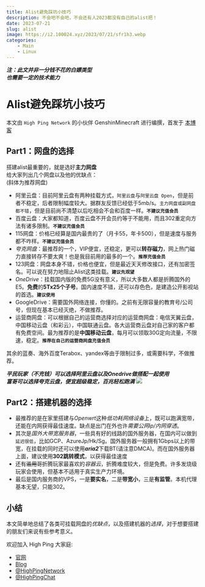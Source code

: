 ```yaml
---
title: Alist避免踩坑小技巧
description: 不会吧不会吧，不会还有人2023都没有自己的alist把！
date: 2023-07-21
slug: alist
image: https://i2.100024.xyz/2023/07/21/sfr1h3.webp
categories:
    - Main
    - Linux
---
```

***注：此文并非一分钱不花的白嫖类型***\
***也需要一定的技术能力***
# Alist避免踩坑小技巧 

本文由 `High Ping Network` 的小伙伴 GenshinMinecraft 进行编撰，首发于 [本博客](https://blog.highp.ing)

## Part1：网盘的选择
搭建alist最重要的，就是选好**主力网盘**\
给大家列出几个网盘以及他的优缺点：\
(斜体为推荐网盘)

- 阿里云盘：目前阿里云盘有两种挂载方式，`阿里云盘`与`阿里云盘 Open`，但是前者不稳定，后者限制幅度较大。据群友反馈已经低于5mb/s。`主力网盘或副网盘都不错`，但是目前尚不清楚以后吃相会不会和百度一样。**`不建议充值会员`**
- 百度云盘：大家都知道，百度云盘不开会员约等于不能用，而且302重定向方法有诸多限制。**`不建议充值会员`**
- 115网盘：价格已经算是国内最贵的了（月卡55，年卡500），但是速度与服务都不咋样。**`不建议充值会员`**
- *夸克网盘*：最推荐的一个，VIP便宜，还稳定，更可以**转存磁力**，网上热门磁力直接转存不要太爽！也是我目前用的最多的一个。**`推荐充值会员`**
- 123网盘：网盘本身不错，价格也便宜，但是最近天天修改接口，还有加密签名。可以说在努力地阻止Alist这类挂载。**`建议先观望`**
- *OneDrive*：挂载国内版的免费5G没有意义，所以大多数人都是折腾国外的E5。**免费**的**5Tx25个子号**。国内速度不错，还可以存色色，是建造公开影视站的首选。**`建议使用`**
- GoogleDrive：需要国外网络连接，你懂的。之前有无限容量的教育号/公司号，但现在基本已经灭绝，不做推荐。
- 运营商网盘：可以根据自己的运营商选择对应的运营商网盘：电信天翼云盘，中国移动云盘（和彩云），中国联通云盘。各大运营商云盘对自己家的客户都有免费空间。最为推荐的是**中国移动云盘**，每月可以领取30G定向流量，不限速，稳定。**`推荐在自己的运营商网盘充值会员`**

其余的蓝奏、海外百度Terabox、yandex等由于限制过多，或需要科学，不做推荐。

***平民玩家（不充钱）可以选择阿里云盘以及Onedrive做搭配一起使用*** \
***富哥可以选择夸克云盘，便宜超级稳定，百兆轻松跑满***
![](https://i2.100024.xyz/2023/07/21/uky4e4.webp)

## Part2：搭建机器的选择
- 最推荐的是在家里搭建与*Openwrt*这种*低功耗网络设备*上，既可以跑满宽带，还能在内网获得最佳速度。缺点是出门在外也许*需要公网ip/内网穿透*。
- 其次是*国外大带宽服务器*，一些具有好的线路的国外服务器，在国内可以做到`延迟很低`，比如GCP、AzureJp/Hk/Sg。国外服务器一般拥有1Gbps以上的带宽，在挂载的同时还可以使用***aria2***下载BT(请注意DMCA)。而在国外服务器上面，建议使用**302跳转模式**，以获得最佳速度
- 还有~~滥用哥~~折腾玩家最喜欢的*容器云*，折腾难度较大，但是免费。许多发烧级玩家会使用，但基本不适用于真实生产力环境。
- 最后是国内服务商的VPS，一是**要实名**，二是**带宽小**，三是**有监管**。本机代理基本无望，只能302。

## 小结
本文简单地总结了各类可挂载网盘的*优缺点*，以及搭建机器的*选择*，对于想要搭建的朋友们来说有些参考意义。

欢迎加入 High Ping 大家庭:
- [官网](https://highp.ing)
- [Blog](https://blog.highp.ing)
- [@HighPingNetwork](https://t.me/HighPingNetwork)
- [@HighPingChat](https://t.me/highpingchat)